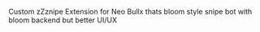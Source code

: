 Custom zZznipe Extension for Neo Bullx thats bloom style snipe bot with bloom backend but better UI/UX
